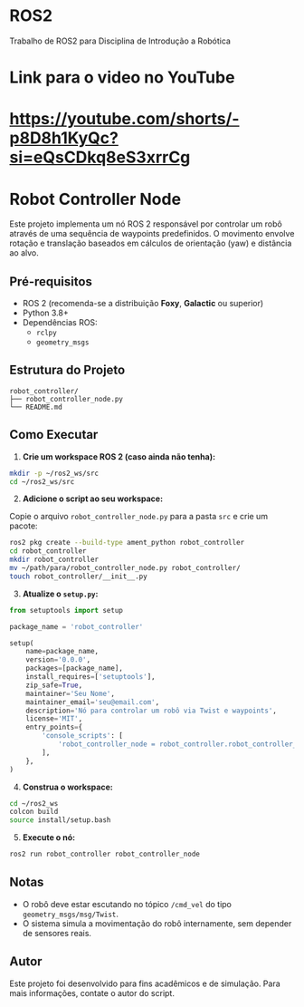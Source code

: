 # ROS2
Trabalho de ROS2 para Disciplina de Introdução a Robótica

# Link para o video no YouTube
# https://youtube.com/shorts/-p8D8h1KyQc?si=eQsCDkq8eS3xrrCg

# Robot Controller Node

Este projeto implementa um nó ROS 2 responsável por controlar um robô através de uma sequência de waypoints predefinidos. O movimento envolve rotação e translação baseados em cálculos de orientação (yaw) e distância ao alvo.

## Pré-requisitos

- ROS 2 (recomenda-se a distribuição **Foxy**, **Galactic** ou superior)
- Python 3.8+
- Dependências ROS:
  - `rclpy`
  - `geometry_msgs`

## Estrutura do Projeto

```
robot_controller/
├── robot_controller_node.py
└── README.md
```

## Como Executar

1. **Crie um workspace ROS 2 (caso ainda não tenha):**

```bash
mkdir -p ~/ros2_ws/src
cd ~/ros2_ws/src
```

2. **Adicione o script ao seu workspace:**

Copie o arquivo `robot_controller_node.py` para a pasta `src` e crie um pacote:

```bash
ros2 pkg create --build-type ament_python robot_controller
cd robot_controller
mkdir robot_controller
mv ~/path/para/robot_controller_node.py robot_controller/
touch robot_controller/__init__.py
```

3. **Atualize o `setup.py`:**

```python
from setuptools import setup

package_name = 'robot_controller'

setup(
    name=package_name,
    version='0.0.0',
    packages=[package_name],
    install_requires=['setuptools'],
    zip_safe=True,
    maintainer='Seu Nome',
    maintainer_email='seu@email.com',
    description='Nó para controlar um robô via Twist e waypoints',
    license='MIT',
    entry_points={
        'console_scripts': [
            'robot_controller_node = robot_controller.robot_controller_node:main',
        ],
    },
)
```

4. **Construa o workspace:**

```bash
cd ~/ros2_ws
colcon build
source install/setup.bash
```

5. **Execute o nó:**

```bash
ros2 run robot_controller robot_controller_node
```

## Notas

- O robô deve estar escutando no tópico `/cmd_vel` do tipo `geometry_msgs/msg/Twist`.
- O sistema simula a movimentação do robô internamente, sem depender de sensores reais.

## Autor

Este projeto foi desenvolvido para fins acadêmicos e de simulação. Para mais informações, contate o autor do script.
